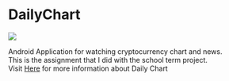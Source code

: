 # DailyChart
<img src="https://user-images.githubusercontent.com/39505929/120106346-9f31de00-c197-11eb-85fe-76beb457da7b.png"/>

Android Application for watching cryptocurrency chart and news.  
This is the assignment that I did with the school term project.  
Visit [Here](https://github.com/jjaln/DailyChart/wiki) for more information about Daily Chart
